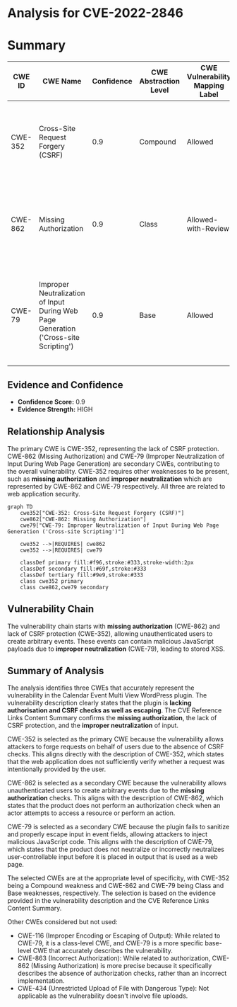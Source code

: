 # Analysis for CVE-2022-2846

# Summary
| CWE ID | CWE Name | Confidence | CWE Abstraction Level | CWE Vulnerability Mapping Label | CWE-Vulnerability Mapping Notes |
|---|---|---|---|---|---|
| CWE-352 | Cross-Site Request Forgery (CSRF) | 0.9 | Compound | Allowed | Primary CWE. The application lacks CSRF checks, allowing attackers to forge requests on behalf of users. |
| CWE-862 | Missing Authorization | 0.9 | Class | Allowed-with-Review | Secondary CWE. Unauthenticated users can create arbitrary events due to the lack of authorization checks. |
| CWE-79 | Improper Neutralization of Input During Web Page Generation ('Cross-site Scripting') | 0.9 | Base | Allowed | Secondary CWE. The plugin fails to sanitize and properly escape input in event fields, allowing attackers to inject malicious JavaScript code. |

## Evidence and Confidence

*   **Confidence Score:** 0.9
*   **Evidence Strength:** HIGH

## Relationship Analysis
The primary CWE is CWE-352, representing the lack of CSRF protection. CWE-862 (Missing Authorization) and CWE-79 (Improper Neutralization of Input During Web Page Generation) are secondary CWEs, contributing to the overall vulnerability. CWE-352 requires other weaknesses to be present, such as **missing authorization** and **improper neutralization** which are represented by CWE-862 and CWE-79 respectively. All three are related to web application security.

```mermaid
graph TD
    cwe352["CWE-352: Cross-Site Request Forgery (CSRF)"]
    cwe862["CWE-862: Missing Authorization"]
    cwe79["CWE-79: Improper Neutralization of Input During Web Page Generation ('Cross-site Scripting')"]
    
    cwe352 -->|REQUIRES| cwe862
    cwe352 -->|REQUIRES| cwe79
    
    classDef primary fill:#f96,stroke:#333,stroke-width:2px
    classDef secondary fill:#69f,stroke:#333
    classDef tertiary fill:#9e9,stroke:#333
    class cwe352 primary
    class cwe862,cwe79 secondary
```

## Vulnerability Chain
The vulnerability chain starts with **missing authorization** (CWE-862) and lack of CSRF protection (CWE-352), allowing unauthenticated users to create arbitrary events. These events can contain malicious JavaScript payloads due to **improper neutralization** (CWE-79), leading to stored XSS.

## Summary of Analysis
The analysis identifies three CWEs that accurately represent the vulnerability in the Calendar Event Multi View WordPress plugin. The vulnerability description clearly states that the plugin is **lacking authorisation and CSRF checks as well as escaping**. The CVE Reference Links Content Summary confirms the **missing authorization**, the lack of CSRF protection, and the **improper neutralization** of input.

CWE-352 is selected as the primary CWE because the vulnerability allows attackers to forge requests on behalf of users due to the absence of CSRF checks. This aligns directly with the description of CWE-352, which states that the web application does not sufficiently verify whether a request was intentionally provided by the user.

CWE-862 is selected as a secondary CWE because the vulnerability allows unauthenticated users to create arbitrary events due to the **missing authorization** checks. This aligns with the description of CWE-862, which states that the product does not perform an authorization check when an actor attempts to access a resource or perform an action.

CWE-79 is selected as a secondary CWE because the plugin fails to sanitize and properly escape input in event fields, allowing attackers to inject malicious JavaScript code. This aligns with the description of CWE-79, which states that the product does not neutralize or incorrectly neutralizes user-controllable input before it is placed in output that is used as a web page.

The selected CWEs are at the appropriate level of specificity, with CWE-352 being a Compound weakness and CWE-862 and CWE-79 being Class and Base weaknesses, respectively. The selection is based on the evidence provided in the vulnerability description and the CVE Reference Links Content Summary.

Other CWEs considered but not used:

*   CWE-116 (Improper Encoding or Escaping of Output): While related to CWE-79, it is a class-level CWE, and CWE-79 is a more specific base-level CWE that accurately describes the vulnerability.
*   CWE-863 (Incorrect Authorization): While related to authorization, CWE-862 (Missing Authorization) is more precise because it specifically describes the absence of authorization checks, rather than an incorrect implementation.
*   CWE-434 (Unrestricted Upload of File with Dangerous Type): Not applicable as the vulnerability doesn't involve file uploads.